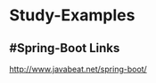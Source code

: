 # Study-Examples

#Spring-Boot Links
----------------------------
http://www.javabeat.net/spring-boot/

